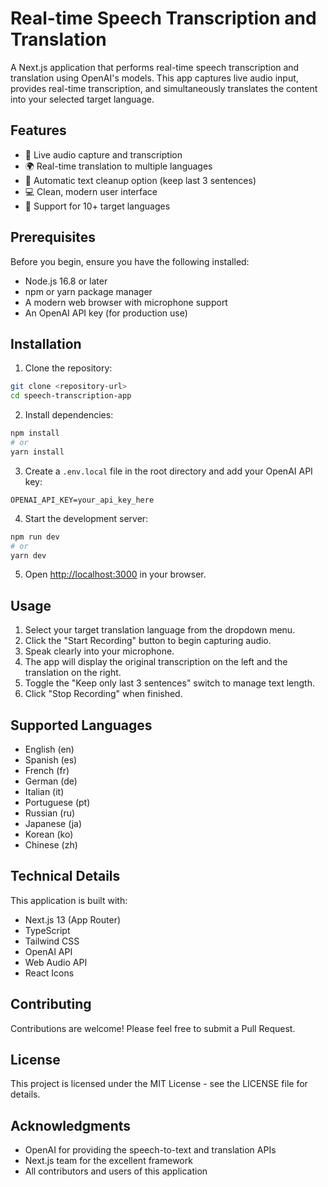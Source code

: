 # Real-time Speech Transcription and Translation

A Next.js application that performs real-time speech transcription and translation using OpenAI's models. This app captures live audio input, provides real-time transcription, and simultaneously translates the content into your selected target language.

## Features

- 🎤 Live audio capture and transcription
- 🌍 Real-time translation to multiple languages
- 🔄 Automatic text cleanup option (keep last 3 sentences)
- 💻 Clean, modern user interface
- 🎯 Support for 10+ target languages

## Prerequisites

Before you begin, ensure you have the following installed:
- Node.js 16.8 or later
- npm or yarn package manager
- A modern web browser with microphone support
- An OpenAI API key (for production use)

## Installation

1. Clone the repository:
```bash
git clone <repository-url>
cd speech-transcription-app
```

2. Install dependencies:
```bash
npm install
# or
yarn install
```

3. Create a `.env.local` file in the root directory and add your OpenAI API key:
```env
OPENAI_API_KEY=your_api_key_here
```

4. Start the development server:
```bash
npm run dev
# or
yarn dev
```

5. Open [http://localhost:3000](http://localhost:3000) in your browser.

## Usage

1. Select your target translation language from the dropdown menu.
2. Click the "Start Recording" button to begin capturing audio.
3. Speak clearly into your microphone.
4. The app will display the original transcription on the left and the translation on the right.
5. Toggle the "Keep only last 3 sentences" switch to manage text length.
6. Click "Stop Recording" when finished.

## Supported Languages

- English (en)
- Spanish (es)
- French (fr)
- German (de)
- Italian (it)
- Portuguese (pt)
- Russian (ru)
- Japanese (ja)
- Korean (ko)
- Chinese (zh)

## Technical Details

This application is built with:
- Next.js 13 (App Router)
- TypeScript
- Tailwind CSS
- OpenAI API
- Web Audio API
- React Icons

## Contributing

Contributions are welcome! Please feel free to submit a Pull Request.

## License

This project is licensed under the MIT License - see the LICENSE file for details.

## Acknowledgments

- OpenAI for providing the speech-to-text and translation APIs
- Next.js team for the excellent framework
- All contributors and users of this application